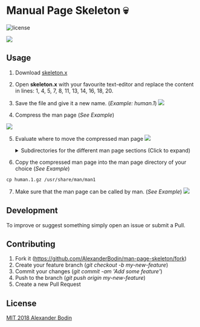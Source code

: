 # Manual Page Skeleton  :skull:
![license](https://img.shields.io/github/license/alexanderbodin/man-page-skeleton.svg?style=flat-square)

![](https://i.imgur.com/TBEB1rS.png)


## Usage

1. Download [skeleton.x](https://github.com/AlexanderBodin/man-page-skeleton/blob/master/skeleton.x)

2. Open **skeleton.x** with your favourite text-editor and replace the content in lines: 1, 4, 5, 7, 8, 11, 13, 14, 16, 18, 20.

3. Save the file and give it a new name. (*Example: human.1*)
![](https://i.imgur.com/0wh26Bs.png)

4. Compress the man page (*See Example*)

![](https://i.imgur.com/mPqoS2u.png)

5. Evaluate where to move the compressed man page
![](https://i.imgur.com/fLcB8cn.gif)
        <details>
           <summary>Subdirectories for the different man page sections (Click to expand)
          </summary>
         <p>![](https://i.imgur.com/XMOHVYP.png)</p>
         </details>

6. Copy the compressed man page into the man page directory of your choice (*See Example*)
```
cp human.1.gz /usr/share/man/man1
```
7. Make sure that the man page can be called by man. (*See Example*)
![](https://i.imgur.com/HHvY18g.gif)


## Development

To improve or suggest something simply open an issue or submit a Pull.

## Contributing

1. Fork it (https://github.com/AlexanderBodin/man-page-skeleton/fork)
2. Create your feature branch (*git checkout -b my-new-feature*)
3. Commit your changes (*git commit -am 'Add some feature'*)
4. Push to the branch (*git push origin my-new-feature*)
5. Create a new Pull Request

## License
[MIT 2018 Alexander Bodin](https://github.com/AlexanderBodin/man-page-skeleton/blob/master/LICENSE)
